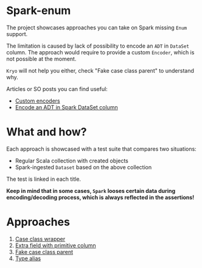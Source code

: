 # Spark-enum
The project showcases approaches you can take on Spark missing `Enum` support. 

The limitation is caused by lack of possibility to encode an `ADT` in `DataSet` column.
The approach would require to provide a custom `Encoder`, which is not possible at the moment.

`Kryo` will not help you either, check "Fake case class parent" to understand why. 

Articles or SO posts you can find useful:
 - [Custom encoders](https://stackoverflow.com/a/39442829/1549135)
 - [Encode an ADT in Spark DataSet column](https://stackoverflow.com/a/41082540/1549135)
 
# What and how?

Each approach is showcased with a test suite that compares two situations:
 - Regular Scala collection with created objects
 - Spark-ingested `Dataset` based on the above collection
 
The test is linked in each title.
 
**Keep in mind that in some cases, `Spark` looses certain data during encoding/decoding process,
which is always reflected in the assertions!**

# Approaches

1. [Case class wrapper](1caseclass.md) 
2. [Extra field with primitive column](2extrafield.md) 
3. [Fake case class parent](3hacky.md) 
4. [Type alias](4typealias.md) 

